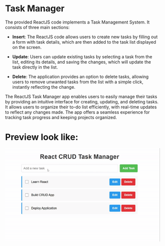 # Task Manager
 The provided ReactJS code implements a Task Management System. It consists of three main sections: 

- **Insert**: The ReactJS code allows users to create new tasks by filling out a form with task details, which are then added to the task list displayed on the screen.

- **Update**: Users can update existing tasks by selecting a task from the list, editing its details, and saving the changes, which will update the task directly in the list.

- **Delete**: The application provides an option to delete tasks, allowing users to remove unwanted tasks from the list with a simple click, instantly reflecting the change.

The ReactJS Task Manager app enables users to easily manage their tasks by providing an intuitive interface for creating, updating, and deleting tasks. It allows users to organize their to-do list efficiently, with real-time updates to reflect any changes made. The app offers a seamless experience for tracking task progress and keeping projects organized.

# Preview look like:

![gif](https://github.com/Vijay-Kumavat/crud-app/blob/master/public/response.gif)
